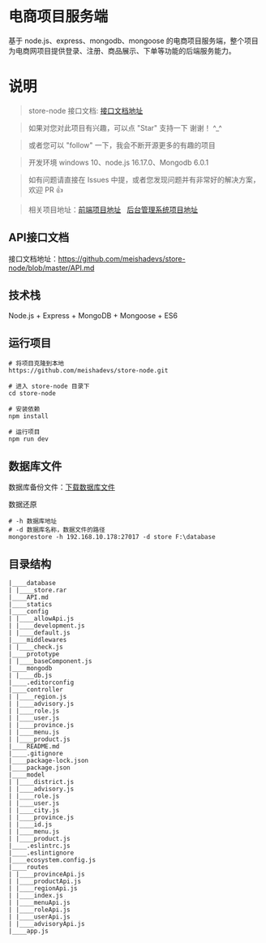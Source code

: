 # 电商项目服务端

基于 node.js、express、mongodb、mongoose 的电商项目服务端，整个项目为电商网项目提供登录、注册、商品展示、下单等功能的后端服务能力。

# 说明

> store-node 接口文档: [接口文档地址](https://github.com/meishadevs/store-node/blob/master/API.md) 

>  如果对您对此项目有兴趣，可以点 "Star" 支持一下 谢谢！ ^_^

>  或者您可以 "follow" 一下，我会不断开源更多的有趣的项目

>  开发环境 windows 10、node.js 16.17.0、Mongodb 6.0.1

>  如有问题请直接在 Issues 中提，或者您发现问题并有非常好的解决方案，欢迎 PR 👍

>  相关项目地址：[前端项目地址](https://github.com/meishadevs/store-vue) &nbsp; [后台管理系统项目地址](https://github.com/meishadevs/store-admin)

## API接口文档

接口文档地址：https://github.com/meishadevs/store-node/blob/master/API.md

## 技术栈

Node.js + Express + MongoDB + Mongoose + ES6

## 运行项目

```
# 将项目克隆到本地
https://github.com/meishadevs/store-node.git

# 进入 store-node 目录下
cd store-node

# 安装依赖
npm install

# 运行项目
npm run dev
```

## 数据库文件

数据库备份文件：[下载数据库文件](https://raw.githubusercontent.com/meishadevs/store-node/master/database/store.rar)

数据还原
```
# -h 数据库地址
# -d 数据库名称，数据文件的路径
mongorestore -h 192.168.10.178:27017 -d store F:\database
```

## 目录结构

    |____database
    | |____store.rar
    |____API.md
    |____statics
    |____config
    | |____allowApi.js
    | |____development.js
    | |____default.js
    |____middlewares
    | |____check.js
    |____prototype
    | |____baseComponent.js
    |____mongodb
    | |____db.js
    |____.editorconfig
    |____controller
    | |____region.js
    | |____advisory.js
    | |____role.js
    | |____user.js
    | |____province.js
    | |____menu.js
    | |____product.js
    |____README.md
    |____.gitignore
    |____package-lock.json
    |____package.json
    |____model
    | |____district.js
    | |____advisory.js
    | |____role.js
    | |____user.js
    | |____city.js
    | |____province.js
    | |____id.js
    | |____menu.js
    | |____product.js
    |____.eslintrc.js
    |____.eslintignore
    |____ecosystem.config.js
    |____routes
    | |____provinceApi.js
    | |____productApi.js
    | |____regionApi.js
    | |____index.js
    | |____menuApi.js
    | |____roleApi.js
    | |____userApi.js
    | |____advisoryApi.js
    |____app.js

